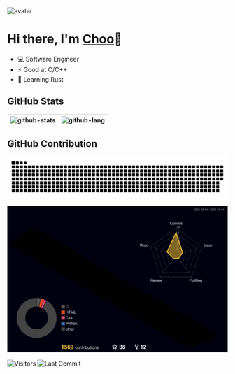 <img alt="avatar" src="https://file.ohtoai.top/ohtoai/ohtoai.jpg" width=300/>

# Hi there, I'm [Choo](https://ohtoai.top)👋

- 💻 Software Engineer
- ⚡ Good at C/C++
- 🌱 Learning Rust

## GitHub Stats

|![github-stats][github-stats:img]|![github-lang][github-lang:img]|
|---------------------------------|------------------------------------------|

## GitHub Contribution

<!-- ![ohto-ai's GitHub Activity Graph][github-activity-graph:img]   -->
<picture>
  <source media="(prefers-color-scheme: dark)" srcset="https://github.com/Ohto-Ai-Dev/res/raw/master/assets/ohto-ai/github-contribution-grid-snake-dark.svg" />
  <source media="(prefers-color-scheme: light)" srcset="https://github.com/Ohto-Ai-Dev/res/raw/master/assets/ohto-ai/github-contribution-grid-snake.svg" />
  <img alt="github-snake" src="https://github.com/Ohto-Ai-Dev/res/raw/master/assets/ohto-ai/github-contribution-grid-snake.svg" />
</picture>

<picture>
  <source media="(prefers-color-scheme: dark)" srcset="https://raw.githubusercontent.com/Ohto-Ai-Dev/res/master/profile-3d-contrib/profile-night-rainbow.svg" />
  <source media="(prefers-color-scheme: light)" srcset="https://raw.githubusercontent.com/Ohto-Ai-Dev/res/master/profile-3d-contrib/profile-gitblock.svg" />
  <img alt="github-profile-3d" src="https://raw.githubusercontent.com/Ohto-Ai-Dev/res/master/profile-3d-contrib/profile-night-rainbow.svg" />
</picture>

![Visitors][github-vistors:badge]
![Last Commit][github-last-commit:badge]

[github-stats:img]: https://github-readme-stats.vercel.app/api?username=ohto-ai&show_icons=true&theme=highcontrast&count_private=true&include_all_commits=true
[github-lang:img]: https://github-readme-stats.vercel.app/api/top-langs/?username=ohto-ai&layout=compact&theme=highcontrast
[github-activity-graph:img]: https://activity-graph.herokuapp.com/graph?username=ohto-ai&theme=xcode
[github-vistors:badge]: https://komarev.com/ghpvc/?username=ohto-ai&style=flat&labelColor=black&logo=github&label=PROFILE+VIEWS&color=29bf12
[github-last-commit:badge]: https://img.shields.io/github/last-commit/ohto-ai/ohto-ai?logo=markdown&label=LAST+UPDATE&color=29bf12&style=flat
